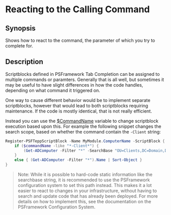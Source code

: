 ﻿---
sidebar_position: 2
---

# Reacting to the Calling Command

## Synopsis

Shows how to react to the command, the parameter of which you try to complete for.

## Description

Scriptblocks defined in PSFramework Tab Completion can be assigned to multiple commands or paramters.
Generally that is all well, but sometimes it may be useful to have slight differences in how the code handles, depending on what command it triggered on.

One way to cause different behavior would be to implement separate scriptblocks, however that would lead to both scriptblocks requiring maintenance.
If the code is mostly identical, that is not really efficient.

Instead you can use the [$CommandName](../Basics/special-variables.html) variable to change scriptblock execution based upon this.
For example the following snippet changes the search scope, based on whether the command contain the `-Client` string:

```powershell
Register-PSFTeppScriptBlock -Name MyModule.ComputerName -ScriptBlock {
    if ($commandName -like "*-Client*") { 
        (Get-ADComputer -Filter "*" -SearchBase "OU=Clients,DC=Domain,DC=Com").Name | Sort-Object
    }
    else { (Get-ADComputer -Filter "*").Name | Sort-Object }
}
```

> Note: While it is possible to hard-code static information like the searchbase string, it is recommended to use the PSFramework configuration system to set this path instead. This makes it a lot easier to react to changes in your infrastructure, without having to search and update code that has already been deployed. For more details on how to implement this, see the documentation on the PSFramework Configuration System.
